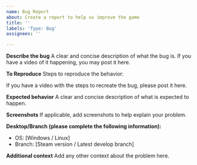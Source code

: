 ```yaml
---
name: Bug Report
about: Create a report to help us improve the game
title: ''
labels: 'Type: Bug'
assignees: ''

---
```


**Describe the bug**
A clear and concise description of what the bug is. If you have a video of it happening, you may post it here.

**To Reproduce**
Steps to reproduce the behavior:

If you have a video with the steps to recreate the bug, please post it here.

**Expected behavior**
A clear and concise description of what is expected to happen.

**Screenshots**
If applicable, add screenshots to help explain your problem.

**Desktop/Branch (please complete the following information):**
 - OS: [Windows / Linux]
 - Branch: [Steam version / Latest develop branch]

**Additional context**
Add any other context about the problem here.

